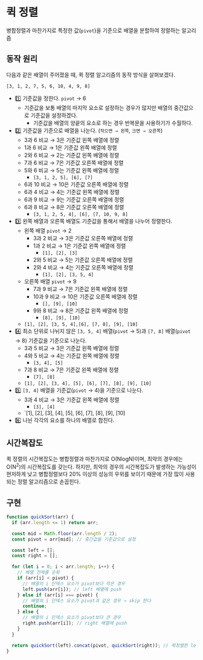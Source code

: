 # 퀵 정렬

병합정렬과 마찬가지로 특정한 값(`pivot`)을 기준으로 배열을 분할하여 정렬하는 알고리즘

## 동작 원리

다음과 같은 배열이 주어졌을 때, 퀵 정렬 알고리즘의 동작 방식을 살펴보겠다.

`[3, 1, 2, 7, 5, 6, 10, 4, 9, 8]`

- 1️⃣ 기준값을 정한다. `pivot` → 6
  - 기준값을 보통 배열의 마지막 요소로 설정하는 경우가 많지만 배열의 중간값으로 기준값을 설정하겠다.
    - 기준값을 배열의 양끝의 요소로 하는 경우 반복문을 사용하기가 수월하다.
- 2️⃣ 기준값을 기준으로 배열을 나눈다. (`작으면 → 왼쪽`, `크면 → 오른쪽`)
  - 3과 6 비교 → 3은 기준값 왼쪽 배열에 정렬
  - 1과 6 비교 → 1은 기준값 왼쪽 배열에 정렬
  - 2와 6 비교 → 2는 기준값 왼쪽 배열에 정렬
  - 7과 6 비교 → 7은 기준값 오른쪽 배열에 정렬
  - 5와 6 비교 → 5는 기준값 왼쪽 배열에 정렬
    - `[3, 1, 2, 5], [6], [7]`
  - 6과 10 비교 → 10은 기준값 오른쪽 배열에 정렬
  - 6과 4 비교 → 4는 기준값 왼쪽 배열에 정렬
  - 6과 9 비교 → 9는 기준값 오른쪽 배열에 정렬
  - 6과 8 비교 → 8은 기준값 오른쪽 배열에 정렬
    - `[3, 1, 2, 5, 4], [6], [7, 10, 9, 8]`
- 3️⃣ 왼쪽 배열과 오른쪽 배열도 기준값을 통해서 배열을 나누어 정렬한다.
  - 왼쪽 배열 `pivot` → 2
    - 3과 2 비교 → 3은 기준값 오른쪽 배열에 정렬
    - 1과 2 비교 → 1은 기준값 왼쪽 배열에 정렬
      - `[1], [2], [3]`
    - 2와 5 비교 → 5는 기준값 오른쪽 배열에 정렬
    - 2와 4 비교 → 4는 기준값 오른쪽 배열에 정렬
      - `[1], [2], [3, 5, 4]`
  - 오른쪽 배열 `pivot` → 9
    - 7과 9 비교 → 7은 기준값 왼쪽 배열에 정렬
    - 10과 9 비교 → 10은 기준값 오른쪽 배열에 정렬
      - `[], [9], [10]`
    - 9와 8 비교 → 8은 기준값 왼쪽 배열에 정렬
      - `[8], [9], [10]`
  - `[1], [2], [3, 5, 4],[6], [7, 8], [9], [10]`
- 4️⃣ 최소 단위로 나뉘지 않은 `[3, 5, 4]` 배열(`pivot` → 5)과 `[7, 8]` 배열(`pivot` → 8) 기준값을 기준으로 나눈다.
  - 3과 5 비교 → 3은 기준값 왼쪽 배열에 정렬
  - 4와 5 비교 → 4는 기준값 왼쪽 배열에 정렬
    - `[3, 4], [5]`
  - 7과 8 비교 → 7은 기준값 왼쪽 배열에 정렬
    - `[7], [8]`
  - `[1], [2], [3, 4], [5], [6], [7], [8], [9], [10]`
- 5️⃣ `[3, 4]` 배열을 기준값(`pivot` → 4)을 기준으로 나눈다.
  - 3과 4 비교 → 3은 기준값 왼쪽 배열에 정렬
    - `[3], [4]`
  - `[1], [2], [3], [4], [5], [6], [7], [8], [9], [10]
- 6️⃣ 나뉜 각각의 요소를 하나의 배열로 합친다.

## 시간복잡도

퀵 정렬의 시간복잡도는 병합정렬과 마찬가지로 O(NlogN)이며, 최악의 경우에는 O(N<sup>2</sup>)의 시간복잡도를 갖는다. 하지만, 최악의 경우의 시간복잡도가 발생하는 가능성이 현저하게 낮고 병합정렬보다 20% 이상의 성능의 우위를 보이기 때문에 가장 많이 사용되는 정렬 알고리즘으로 손꼽힌다.

## 구현

```js
function quickSort(arr) {
  if (arr.length <= 1) return arr;

  const mid = Math.floor(arr.length / 2);
  const pivot = arr[mid]; // 중간값을 기준값으로 설정

  const left = [];
  const right = [];

  for (let i = 0; i < arr.length; i++) {
    // 배열 전체를 순회
    if (arr[i] < pivot) {
      // 배열의 i 인덱스 요소가 pivot보다 작은 경우
      left.push(arr[i]); // left 배열에 push
    } else if (arr[i] === pivot) {
      // 배열의 i 인덱스 요소가 pivot과 같은 경우 → skip 한다
      continue;
    } else {
      // 배열의 i 인덱스 요소가 pivot보다 큰 경우
      right.push(arr[i]); // right 배열에 push
    }
  }

  return quickSort(left).concat(pivot, quickSort(right)); // 퀵정렬한 left 배열에 pivot과 퀵정렬한 right 배열을 concat 메서드로 합친다
}
```

